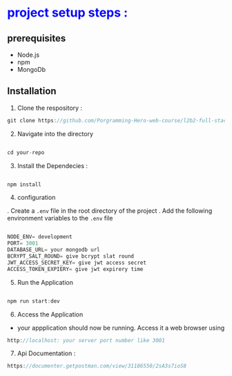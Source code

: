 # <p style="color: blue">project setup steps : <p>

## prerequisites

- Node.js
- npm
- MongoDb

## Installation

1. Clone the respository :

```ts
git clone https://github.com/Porgramming-Hero-web-course/l2b2-full-stack-a5-server-side-iammehedi4201.git

```

2. Navigate into the directory

```ts

cd your-repo

```

3. Install the Dependecies :

```ts

npm install

```

4. configuration

. Create a `.env` file in the root directory of the project
. Add the following environment variables to the `.env` file

```ts

NODE_ENV= development
PORT= 3001
DATABASE_URL= your mongodb url
BCRYPT_SALT_ROUND= give bcrypt slat round
JWT_ACCESS_SECRET_KEY= give jwt access secret
ACCESS_TOKEN_EXPIERY= give jwt expirery time

```

5. Run the Application

```ts

npm run start:dev

```

6. Access the Application

- your appplication should now be running. Access it a web browser using

```ts
http://localhost: your server port number like 3001

```

7. Api Documentation :

```ts
https://documenter.getpostman.com/view/31186550/2sA3s7ioS8

```